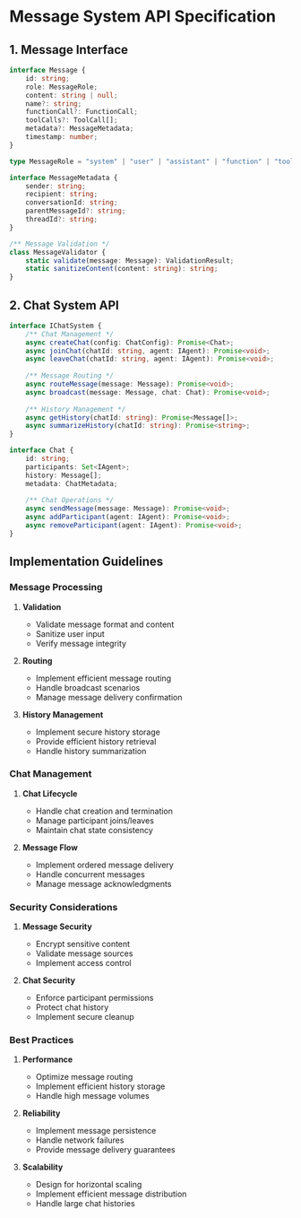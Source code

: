 # Message System API Specification

## 1. Message Interface

```typescript
interface Message {
    id: string;
    role: MessageRole;
    content: string | null;
    name?: string;
    functionCall?: FunctionCall;
    toolCalls?: ToolCall[];
    metadata?: MessageMetadata;
    timestamp: number;
}

type MessageRole = "system" | "user" | "assistant" | "function" | "tool";

interface MessageMetadata {
    sender: string;
    recipient: string;
    conversationId: string;
    parentMessageId?: string;
    threadId?: string;
}

/** Message Validation */
class MessageValidator {
    static validate(message: Message): ValidationResult;
    static sanitizeContent(content: string): string;
}
```

## 2. Chat System API

```typescript
interface IChatSystem {
    /** Chat Management */
    async createChat(config: ChatConfig): Promise<Chat>;
    async joinChat(chatId: string, agent: IAgent): Promise<void>;
    async leaveChat(chatId: string, agent: IAgent): Promise<void>;
    
    /** Message Routing */
    async routeMessage(message: Message): Promise<void>;
    async broadcast(message: Message, chat: Chat): Promise<void>;
    
    /** History Management */
    async getHistory(chatId: string): Promise<Message[]>;
    async summarizeHistory(chatId: string): Promise<string>;
}

interface Chat {
    id: string;
    participants: Set<IAgent>;
    history: Message[];
    metadata: ChatMetadata;
    
    /** Chat Operations */
    async sendMessage(message: Message): Promise<void>;
    async addParticipant(agent: IAgent): Promise<void>;
    async removeParticipant(agent: IAgent): Promise<void>;
}
```

## Implementation Guidelines

### Message Processing

1. **Validation**
   - Validate message format and content
   - Sanitize user input
   - Verify message integrity

2. **Routing**
   - Implement efficient message routing
   - Handle broadcast scenarios
   - Manage message delivery confirmation

3. **History Management**
   - Implement secure history storage
   - Provide efficient history retrieval
   - Handle history summarization

### Chat Management

1. **Chat Lifecycle**
   - Handle chat creation and termination
   - Manage participant joins/leaves
   - Maintain chat state consistency

2. **Message Flow**
   - Implement ordered message delivery
   - Handle concurrent messages
   - Manage message acknowledgments

### Security Considerations

1. **Message Security**
   - Encrypt sensitive content
   - Validate message sources
   - Implement access control

2. **Chat Security**
   - Enforce participant permissions
   - Protect chat history
   - Implement secure cleanup

### Best Practices

1. **Performance**
   - Optimize message routing
   - Implement efficient history storage
   - Handle high message volumes

2. **Reliability**
   - Implement message persistence
   - Handle network failures
   - Provide message delivery guarantees

3. **Scalability**
   - Design for horizontal scaling
   - Implement efficient message distribution
   - Handle large chat histories
